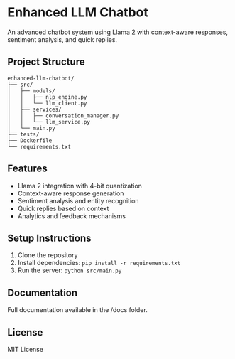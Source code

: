 # Enhanced LLM Chatbot

An advanced chatbot system using Llama 2 with context-aware responses, sentiment analysis, and quick replies.

## Project Structure
```
enhanced-llm-chatbot/
├── src/
│   ├── models/
│   │   ├── nlp_engine.py
│   │   └── llm_client.py
│   ├── services/
│   │   ├── conversation_manager.py
│   │   └── llm_service.py
│   └── main.py
├── tests/
├── Dockerfile
└── requirements.txt
```

## Features
- Llama 2 integration with 4-bit quantization
- Context-aware response generation
- Sentiment analysis and entity recognition
- Quick replies based on context
- Analytics and feedback mechanisms

## Setup Instructions
1. Clone the repository
2. Install dependencies: `pip install -r requirements.txt`
3. Run the server: `python src/main.py`

## Documentation
Full documentation available in the /docs folder.

## License
MIT License
